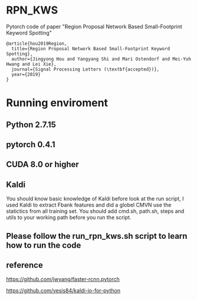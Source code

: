 # RPN_KWS
Pytorch code of paper "Region Proposal Network Based Small-Footprint Keyword Spotting"

```
@article{hou2019Region,
  title={Region Proposal Network Based Small-Footprint Keyword Spotting},
  author={Jingyong Hou and Yangyang Shi and Mari Ostendorf and Mei-Yuh Hwang and Lei Xie},
  journal={Signal Processing Letters (\textbf{accepted})},
  year={2019}
}
```

# Running enviroment
## Python 2.7.15
## pytorch 0.4.1
## CUDA 8.0 or higher
## Kaldi
You should know basic knowledge of Kaldi before look at the run script, I used Kaldi to extract Fbank features and did a globel CMVN use the statictics from all training set. You should add cmd.sh, path.sh, steps and utils to your working path before you run the script.

## Please follow the run_rpn_kws.sh script to learn how to run the code

## reference
https://github.com/jwyang/faster-rcnn.pytorch

https://github.com/vesis84/kaldi-io-for-python
